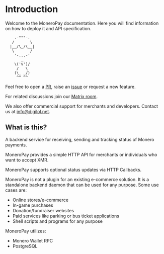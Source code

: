 # Introduction
Welcome to the MoneroPay documentation. Here you will find information on how to deploy it and API specification.
```
    .-"""-.
   /       \
  |__/\_/\__|
   \       /
    '-...-'
       _
    \('v')/
     /   \
    (\_ _/)
     ^^ ^^
```

Feel free to open a [PR](https://gitlab.com/moneropay/moneropay/-/merge_requests), raise an [issue](https://gitlab.com/moneropay/moneropay/-/issues) or request a new feature.

For related discussions join our [Matrix room](https://matrix.to/#/#moneropay:kernal.eu).

We also offer commercial support for merchants and developers. Contact us at [info@digilol.net](mailto:info@digilol.net).

## What is this?
A backend service for receiving, sending and tracking status of Monero payments.

MoneroPay provides a simple HTTP API for merchants or individuals who want to accept XMR.

MoneroPay supports optional status updates via HTTP Callbacks.

MoneroPay is not a plugin for an existing e-commerce solution.
It is a standalone backend daemon that can be used for any purpose.
Some use cases are:
- Online stores/e-commerce
- In-game purchases
- Donation/fundraiser websites
- Paid services like parking or bus ticket applications
- Shell scripts and programs for any purpose

MoneroPay utilizes:
 - Monero Wallet RPC
 - PostgreSQL
